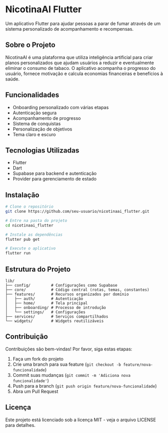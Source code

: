 # NicotinaAI Flutter

Um aplicativo Flutter para ajudar pessoas a parar de fumar através de um sistema personalizado de acompanhamento e recompensas.

## Sobre o Projeto

NicotinaAI é uma plataforma que utiliza inteligência artificial para criar planos personalizados que ajudam usuários a reduzir e eventualmente eliminar o consumo de tabaco. O aplicativo acompanha o progresso do usuário, fornece motivação e calcula economias financeiras e benefícios à saúde.

## Funcionalidades

- Onboarding personalizado com várias etapas
- Autenticação segura
- Acompanhamento de progresso
- Sistema de conquistas
- Personalização de objetivos
- Tema claro e escuro

## Tecnologias Utilizadas

- Flutter
- Dart
- Supabase para backend e autenticação
- Provider para gerenciamento de estado

## Instalação

```bash
# Clone o repositório
git clone https://github.com/seu-usuario/nicotinaai_flutter.git

# Entre na pasta do projeto
cd nicotinaai_flutter

# Instale as dependências
flutter pub get

# Execute o aplicativo
flutter run
```

## Estrutura do Projeto

```
lib/
├── config/         # Configurações como Supabase
├── core/           # Código central (rotas, temas, constantes)
├── features/       # Recursos organizados por domínio
│   ├── auth/       # Autenticação
│   ├── home/       # Tela principal
│   ├── onboarding/ # Processo de introdução
│   └── settings/   # Configurações
├── services/       # Serviços compartilhados
└── widgets/        # Widgets reutilizáveis
```

## Contribuição

Contribuições são bem-vindas! Por favor, siga estas etapas:

1. Faça um fork do projeto
2. Crie uma branch para sua feature (`git checkout -b feature/nova-funcionalidade`)
3. Commit suas mudanças (`git commit -m 'Adiciona nova funcionalidade'`)
4. Push para a branch (`git push origin feature/nova-funcionalidade`)
5. Abra um Pull Request

## Licença

Este projeto está licenciado sob a licença MIT - veja o arquivo LICENSE para detalhes.